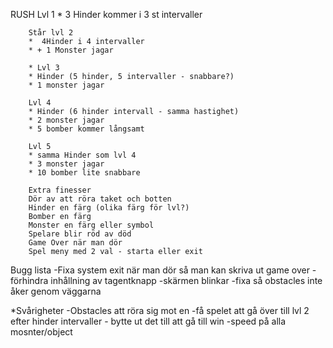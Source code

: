 RUSH
         Lvl 1
        * 3 Hinder kommer i 3 st intervaller

        Står lvl 2
        *  4Hinder i 4 intervaller 
        * + 1 Monster jagar

        * Lvl 3
        * Hinder (5 hinder, 5 intervaller - snabbare?)
        * 1 monster jagar

        Lvl 4
        * Hinder (6 hinder intervall - samma hastighet)
        * 2 monster jagar 
        * 5 bomber kommer långsamt

        Lvl 5
        * samma Hinder som lvl 4
        * 3 monster jagar
        * 10 bomber lite snabbare

        Extra finesser
        Dör av att röra taket och botten
        Hinder en färg (olika färg för lvl?)
        Bomber en färg
        Monster en färg eller symbol
        Spelare blir röd av död
        Game Over när man dör
        Spel meny med 2 val - starta eller exit


Bugg lista
-Fixa system exit när man dör så man kan 
skriva ut game over
-förhindra inhållning av tagentknapp
-skärmen blinkar
-fixa så obstacles inte åker genom väggarna 

*Svårigheter
-Obstacles att röra sig mot en
-få spelet att gå över till lvl 2 efter hinder 
intervaller - bytte ut det till att gå till win
-speed på alla mosnter/object
